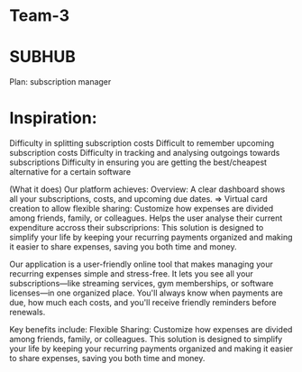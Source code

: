 # Team-3
# SUBHUB

Plan:
subscription manager

# Inspiration:

Difficulty in splitting subscription costs
Difficult to remember upcoming subscription costs
Difficulty in tracking and analysing outgoings towards subscriptions
Difficulty in ensuring you are getting the best/cheapest alternative for a certain software

(What it does) Our platform achieves:
Overview: A clear dashboard shows all your subscriptions, costs, and upcoming due dates.
=> Virtual card creation to allow flexible sharing: 
Customize how expenses are divided among friends, family, or colleagues.
Helps the user analyse their current expenditure accross their subscriprions:
This solution is designed to simplify your life by keeping your recurring payments organized and making it easier to share expenses, saving you both time and money.

Our application is a user-friendly online tool that makes managing your recurring expenses simple and stress-free. It lets you see all your subscriptions—like streaming services, gym memberships, or software licenses—in one organized place. You'll always know when payments are due, how much each costs, and you'll receive friendly reminders before renewals.

Key benefits include:
Flexible Sharing: Customize how expenses are divided among friends, family, or colleagues.
This solution is designed to simplify your life by keeping your recurring payments organized and making it easier to share expenses, saving you both time and money.
